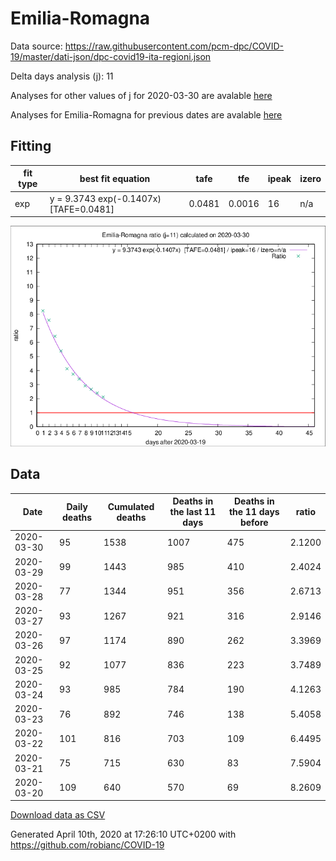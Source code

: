 # Emilia-Romagna

Data source: https://raw.githubusercontent.com/pcm-dpc/COVID-19/master/dati-json/dpc-covid19-ita-regioni.json

Delta days analysis (j): 11

Analyses for other values of j for 2020-03-30 are avalable [here](../README.md)

Analyses for Emilia-Romagna for previous dates are avalable [here](../../README.md)

## Fitting 
|fit type|best fit equation|tafe|tfe|ipeak|izero|
|-------|-----|--------|------|---|---|
|exp|y = 9.3743 exp(-0.1407x)  [TAFE=0.0481]|0.0481|0.0016|16|n/a|

![Plot](COVID-19_emilia-romagna_j11_2020-03-30.png)

## Data
|Date|Daily deaths|Cumulated deaths|Deaths in the last 11 days|Deaths in the 11 days before|ratio|
|----|----------|-----------|-------|--------------------|-----|
|2020-03-30|95|1538|1007|475|2.1200|
|2020-03-29|99|1443|985|410|2.4024|
|2020-03-28|77|1344|951|356|2.6713|
|2020-03-27|93|1267|921|316|2.9146|
|2020-03-26|97|1174|890|262|3.3969|
|2020-03-25|92|1077|836|223|3.7489|
|2020-03-24|93|985|784|190|4.1263|
|2020-03-23|76|892|746|138|5.4058|
|2020-03-22|101|816|703|109|6.4495|
|2020-03-21|75|715|630|83|7.5904|
|2020-03-20|109|640|570|69|8.2609|

[Download data as CSV](COVID-19_emilia-romagna_j11_2020-03-30.csv)

Generated April 10th, 2020 at 17:26:10 UTC+0200 with https://github.com/robianc/COVID-19
